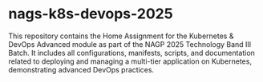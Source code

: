 # nags-k8s-devops-2025
This repository contains the Home Assignment for the Kubernetes &amp; DevOps Advanced module as part of the NAGP 2025 Technology Band III Batch. It includes all configurations, manifests, scripts, and documentation related to deploying and managing a multi-tier application on Kubernetes, demonstrating advanced DevOps practices.
